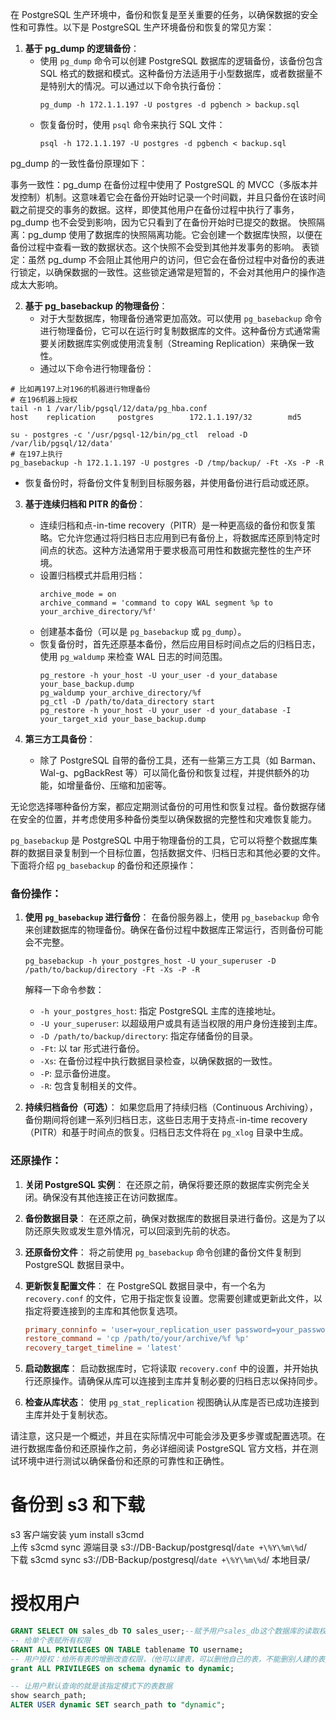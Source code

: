 在 PostgreSQL 生产环境中，备份和恢复是至关重要的任务，以确保数据的安全性和可靠性。以下是 PostgreSQL 生产环境备份和恢复的常见方案：

1. **基于 pg_dump 的逻辑备份**：
   - 使用 `pg_dump` 命令可以创建 PostgreSQL 数据库的逻辑备份，该备份包含 SQL 格式的数据和模式。这种备份方法适用于小型数据库，或者数据量不是特别大的情况。可以通过以下命令执行备份：
     ```
     pg_dump -h 172.1.1.197 -U postgres -d pgbench > backup.sql
     ```
   - 恢复备份时，使用 `psql` 命令来执行 SQL 文件：
     ```
     psql -h 172.1.1.197 -U postgres -d pgbench < backup.sql
     ```
     
pg_dump 的一致性备份原理如下：

事务一致性：pg_dump 在备份过程中使用了 PostgreSQL 的 MVCC（多版本并发控制）机制。这意味着它会在备份开始时记录一个时间戳，并且只备份在该时间戳之前提交的事务的数据。这样，即使其他用户在备份过程中执行了事务，pg_dump 也不会受到影响，因为它只看到了在备份开始时已提交的数据。
快照隔离：pg_dump 使用了数据库的快照隔离功能。它会创建一个数据库快照，以便在备份过程中查看一致的数据状态。这个快照不会受到其他并发事务的影响。
表锁定：虽然 pg_dump 不会阻止其他用户的访问，但它会在备份过程中对备份的表进行锁定，以确保数据的一致性。这些锁定通常是短暂的，不会对其他用户的操作造成太大影响。

2. **基于 pg_basebackup 的物理备份**：
   - 对于大型数据库，物理备份通常更加高效。可以使用 `pg_basebackup` 命令进行物理备份，它可以在运行时复制数据库的文件。这种备份方式通常需要关闭数据库实例或使用流复制（Streaming Replication）来确保一致性。
   - 通过以下命令进行物理备份：
```
# 比如再197上对196的机器进行物理备份
# 在196机器上授权
tail -n 1 /var/lib/pgsql/12/data/pg_hba.conf
host    replication     postgres        172.1.1.197/32        md5

su - postgres -c '/usr/pgsql-12/bin/pg_ctl  reload -D /var/lib/pgsql/12/data'
# 在197上执行
pg_basebackup -h 172.1.1.197 -U postgres -D /tmp/backup/ -Ft -Xs -P -R
```
   - 恢复备份时，将备份文件复制到目标服务器，并使用备份进行启动或还原。

3. **基于连续归档和 PITR 的备份**：
   - 连续归档和点-in-time recovery（PITR）是一种更高级的备份和恢复策略。它允许您通过将归档日志应用到已有备份上，将数据库还原到特定时间点的状态。这种方法通常用于要求极高可用性和数据完整性的生产环境。
   - 设置归档模式并启用归档：
     ```
     archive_mode = on
     archive_command = 'command to copy WAL segment %p to your_archive_directory/%f'
     ```
   - 创建基本备份（可以是 `pg_basebackup` 或 `pg_dump`）。
   - 恢复备份时，首先还原基本备份，然后应用目标时间点之后的归档日志，使用 `pg_waldump` 来检查 WAL 日志的时间范围。
     ```
     pg_restore -h your_host -U your_user -d your_database your_base_backup.dump
     pg_waldump your_archive_directory/%f
     pg_ctl -D /path/to/data_directory start
     pg_restore -h your_host -U your_user -d your_database -I your_target_xid your_base_backup.dump
     ```

4. **第三方工具备份**：
   - 除了 PostgreSQL 自带的备份工具，还有一些第三方工具（如 Barman、Wal-g、pgBackRest 等）可以简化备份和恢复过程，并提供额外的功能，如增量备份、压缩和加密等。

无论您选择哪种备份方案，都应定期测试备份的可用性和恢复过程。备份数据存储在安全的位置，并考虑使用多种备份类型以确保数据的完整性和灾难恢复能力。











`pg_basebackup` 是 PostgreSQL 中用于物理备份的工具，它可以将整个数据库集群的数据目录复制到一个目标位置，包括数据文件、归档日志和其他必要的文件。下面将介绍 `pg_basebackup` 的备份和还原操作：

### 备份操作：

1. **使用 `pg_basebackup` 进行备份**：
   在备份服务器上，使用 `pg_basebackup` 命令来创建数据库的物理备份。确保在备份过程中数据库正常运行，否则备份可能会不完整。
   ```
   pg_basebackup -h your_postgres_host -U your_superuser -D /path/to/backup/directory -Ft -Xs -P -R
   ```

   解释一下命令参数：
   - `-h your_postgres_host`: 指定 PostgreSQL 主库的连接地址。
   - `-U your_superuser`: 以超级用户或具有适当权限的用户身份连接到主库。
   - `-D /path/to/backup/directory`: 指定存储备份的目录。
   - `-Ft`: 以 tar 形式进行备份。
   - `-Xs`: 在备份过程中执行数据目录检查，以确保数据的一致性。
   - `-P`: 显示备份进度。
   - `-R`: 包含复制相关的文件。

2. **持续归档备份（可选）**：
   如果您启用了持续归档（Continuous Archiving），备份期间将创建一系列归档日志，这些日志用于支持点-in-time recovery（PITR）和基于时间点的恢复。归档日志文件将在 `pg_xlog` 目录中生成。

### 还原操作：

1. **关闭 PostgreSQL 实例**：
   在还原之前，确保将要还原的数据库实例完全关闭。确保没有其他连接正在访问数据库。

2. **备份数据目录**：
   在还原之前，确保对数据库的数据目录进行备份。这是为了以防还原失败或发生意外情况，可以回滚到先前的状态。

3. **还原备份文件**：
   将之前使用 `pg_basebackup` 命令创建的备份文件复制到 PostgreSQL 数据目录中。

4. **更新恢复配置文件**：
   在 PostgreSQL 数据目录中，有一个名为 `recovery.conf` 的文件，它用于指定恢复设置。您需要创建或更新此文件，以指定将要连接到的主库和其他恢复选项。
   ```conf
   primary_conninfo = 'user=your_replication_user password=your_password host=your_master_host port=your_master_port'
   restore_command = 'cp /path/to/your/archive/%f %p'
   recovery_target_timeline = 'latest'
   ```

5. **启动数据库**：
   启动数据库时，它将读取 `recovery.conf` 中的设置，并开始执行还原操作。请确保从库可以连接到主库并复制必要的归档日志以保持同步。

6. **检查从库状态**：
   使用 `pg_stat_replication` 视图确认从库是否已成功连接到主库并处于复制状态。

请注意，这只是一个概述，并且在实际情况中可能会涉及更多步骤或配置选项。在进行数据库备份和还原操作之前，务必详细阅读 PostgreSQL 官方文档，并在测试环境中进行测试以确保备份和还原的可靠性和正确性。


# 备份到 s3 和下载
s3 客户端安装 yum install s3cmd  
上传 s3cmd sync 源端目录 s3://DB-Backup/postgresql/`date +\%Y\%m\%d`/  
下载 s3cmd sync s3://DB-Backup/postgresql/`date +\%Y\%m\%d`/  本地目录/

# 授权用户
```sql
GRANT SELECT ON sales_db TO sales_user;--赋予用户sales_db这个数据库的读取权限
-- 给单个表赋所有权限
GRANT ALL PRIVILEGES ON TABLE tablename TO username;
-- 用户授权：给所有表的增删改查权限，（他可以建表，可以删他自己的表，不能删别人建的表）
grant ALL PRIVILEGES on schema dynamic to dynamic;

-- 让用户默认查询的就是该指定模式下的表数据
show search_path;
ALTER USER dynamic SET search_path to "dynamic";
```